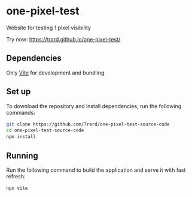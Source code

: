 # one-pixel-test ![Pixel](./favicon.png)

Website for testing 1 pixel visibility

Try now: https://trard.github.io/one-pixel-test/

## Dependencies

Only [Vite](https://vitejs.dev/) for development and bundling.

## Set up

To download the repository and install dependencies, run the following commands:

```bash
git clone https://github.com/Trard/one-pixel-test-source-code
cd one-pixel-test-source-code
npm install
```

## Running

Run the following command to build the application and serve it with fast refresh:

```bash
npx vite
```
